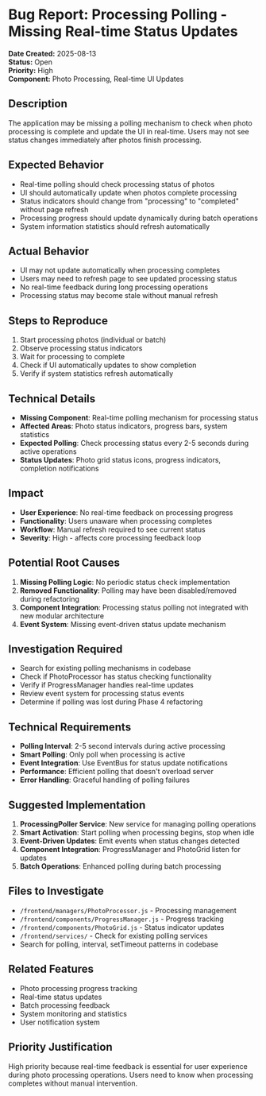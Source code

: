 # Bug Report: Processing Polling - Missing Real-time Status Updates

**Date Created:** 2025-08-13  
**Status:** Open  
**Priority:** High  
**Component:** Photo Processing, Real-time UI Updates  

## Description
The application may be missing a polling mechanism to check when photo processing is complete and update the UI in real-time. Users may not see status changes immediately after photos finish processing.

## Expected Behavior
- Real-time polling should check processing status of photos
- UI should automatically update when photos complete processing
- Status indicators should change from "processing" to "completed" without page refresh
- Processing progress should update dynamically during batch operations
- System information statistics should refresh automatically

## Actual Behavior
- UI may not update automatically when processing completes
- Users may need to refresh page to see updated processing status
- No real-time feedback during long processing operations
- Processing status may become stale without manual refresh

## Steps to Reproduce
1. Start processing photos (individual or batch)
2. Observe processing status indicators
3. Wait for processing to complete
4. Check if UI automatically updates to show completion
5. Verify if system statistics refresh automatically

## Technical Details
- **Missing Component**: Real-time polling mechanism for processing status
- **Affected Areas**: Photo status indicators, progress bars, system statistics
- **Expected Polling**: Check processing status every 2-5 seconds during active operations
- **Status Updates**: Photo grid status icons, progress indicators, completion notifications

## Impact
- **User Experience**: No real-time feedback on processing progress
- **Functionality**: Users unaware when processing completes
- **Workflow**: Manual refresh required to see current status
- **Severity**: High - affects core processing feedback loop

## Potential Root Causes
1. **Missing Polling Logic**: No periodic status check implementation
2. **Removed Functionality**: Polling may have been disabled/removed during refactoring
3. **Component Integration**: Processing status polling not integrated with new modular architecture
4. **Event System**: Missing event-driven status update mechanism

## Investigation Required
- Search for existing polling mechanisms in codebase
- Check if PhotoProcessor has status checking functionality
- Verify if ProgressManager handles real-time updates
- Review event system for processing status events
- Determine if polling was lost during Phase 4 refactoring

## Technical Requirements
- **Polling Interval**: 2-5 second intervals during active processing
- **Smart Polling**: Only poll when processing is active
- **Event Integration**: Use EventBus for status update notifications
- **Performance**: Efficient polling that doesn't overload server
- **Error Handling**: Graceful handling of polling failures

## Suggested Implementation
1. **ProcessingPoller Service**: New service for managing polling operations
2. **Smart Activation**: Start polling when processing begins, stop when idle
3. **Event-Driven Updates**: Emit events when status changes detected
4. **Component Integration**: ProgressManager and PhotoGrid listen for updates
5. **Batch Operations**: Enhanced polling during batch processing

## Files to Investigate
- `/frontend/managers/PhotoProcessor.js` - Processing management
- `/frontend/components/ProgressManager.js` - Progress tracking
- `/frontend/components/PhotoGrid.js` - Status indicator updates
- `/frontend/services/` - Check for existing polling services
- Search for polling, interval, setTimeout patterns in codebase

## Related Features
- Photo processing progress tracking
- Real-time status updates
- Batch processing feedback
- System monitoring and statistics
- User notification system

## Priority Justification
High priority because real-time feedback is essential for user experience during photo processing operations. Users need to know when processing completes without manual intervention.